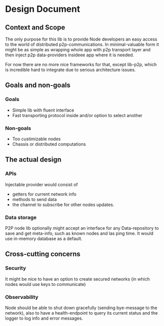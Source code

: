 # Design Document

## Context and Scope
The only purpose for this lib is to provide Node developers an easy access to the world of distributed p2p-communications.
In minimal-valuable form it might be as simple as wrapping whole app with p2p transport layer and then inject p2p data-providers insideee app where it is needed.

For now there are no more nice frameworks for that, except lib-p2p, which is incredible hard to integrate due to serious architecture issues.

## Goals and non-goals
### Goals
* Simple lib with fluent interface
* Fast transporting protocol inside and/or option to select another

### Non-goals
* Too custimizable nodes
* Chassis or distributed computations

## The actual design
### APIs
Injectable provider would consist of 
* getters for current network info 
* methods to send data 
* the channel to subscribe for other nodes updates.

### Data storage 
P2P node lib optionally might accept an interface for any Data-repository to save and get meta-info, such as known nodes and las ping time. 
It would use in-memory database as a default.

## Cross-cutting concerns
### Security
It might be nice to have an option to create secured networks (in which nodes would use keys to communicate)

### Observability
Node should be able to shut down gracefully (sending bye-message to the network), also to have a health-endpoint to query its current status and the logger to log info and error messages.

